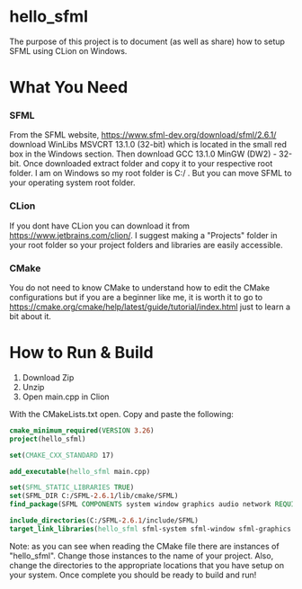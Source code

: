 # hello_sfml
The purpose of this project is to document (as well as share) how to setup SFML using CLion on Windows.

# What You Need
### SFML
From the SFML website, https://www.sfml-dev.org/download/sfml/2.6.1/ download WinLibs MSVCRT 13.1.0 (32-bit) which is located in the small red box in the Windows section. Then download GCC 13.1.0 MinGW (DW2) - 32-bit. Once downloaded extract folder and copy it to your respective root folder. I am on Windows so my root folder is C:/ . But you can move SFML to your operating system root folder.

### CLion
If you dont have CLion you can download it from https://www.jetbrains.com/clion/. I suggest making a "Projects" folder in your root folder so your project folders and libraries are easily accessible.

### CMake
You do not need to know CMake to understand how to edit the CMake configurations but if you are a beginner like me, it is worth it to go to https://cmake.org/cmake/help/latest/guide/tutorial/index.html just to learn a bit about it.

# How to Run & Build

1. Download Zip
2. Unzip
3. Open main.cpp in Clion

With the CMakeLists.txt open. Copy and paste the following:
```cmake
cmake_minimum_required(VERSION 3.26)
project(hello_sfml)

set(CMAKE_CXX_STANDARD 17)

add_executable(hello_sfml main.cpp)

set(SFML_STATIC_LIBRARIES TRUE)
set(SFML_DIR C:/SFML-2.6.1/lib/cmake/SFML)
find_package(SFML COMPONENTS system window graphics audio network REQUIRED)

include_directories(C:/SFML-2.6.1/include/SFML)
target_link_libraries(hello_sfml sfml-system sfml-window sfml-graphics sfml-audio)
```
Note: as you can see when reading the CMake file there are instances of "hello_sfml". Change those instances to the name of your project. Also, change the directories to the appropriate locations that you have setup on your system. Once complete you should be ready to build and run!
